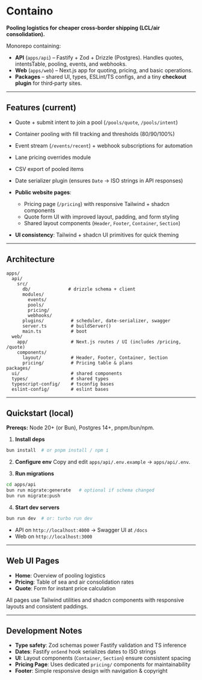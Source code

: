 # Containo

**Pooling logistics for cheaper cross‑border shipping (LCL/air consolidation).**

Monorepo containing:

- **API** (`apps/api`) – Fastify + Zod + Drizzle (Postgres). Handles quotes, intentsTable, pooling, events, and
  webhooks.
- **Web** (`apps/web`) – Next.js app for quoting, pricing, and basic operations.
- **Packages** – shared UI, types, ESLint/TS configs, and a tiny **checkout plugin** for third‑party sites.

---

## Features (current)

- Quote + submit intent to join a pool (`/pools/quote`, `/pools/intent`)
- Container pooling with fill tracking and thresholds (80/90/100%)
- Event stream (`/events/recent`) + webhook subscriptions for automation
- Lane pricing overrides module
- CSV export of pooled items
- Date serializer plugin (ensures `Date` → ISO strings in API responses)
- **Public website pages**:
  - Pricing page (`/pricing`) with responsive Tailwind + shadcn components
  - Quote form UI with improved layout, padding, and form styling
  - Shared layout components (`Header`, `Footer`, `Container`, `Section`)

- **UI consistency**: Tailwind + shadcn UI primitives for quick theming

---

## Architecture

```
apps/
  api/
    src/
      db/              # drizzle schema + client
      modules/
        events/
        pools/
        pricing/
        webhooks/
      plugins/          # scheduler, date-serializer, swagger
      server.ts         # buildServer()
      main.ts           # boot
  web/
    app/                # Next.js routes / UI (includes /pricing, /quote)
    components/
      layout/           # Header, Footer, Container, Section
      pricing/          # Pricing table & plans
packages/
  ui/                   # shared components
  types/                # shared types
  typescript-config/    # tsconfig bases
  eslint-config/        # eslint bases
```

---

## Quickstart (local)

**Prereqs:** Node 20+ (or Bun), Postgres 14+, pnpm/bun/npm.

1. **Install deps**

```bash
bun install  # or pnpm install / npm i
```

2. **Configure env**
   Copy and edit `apps/api/.env.example` → `apps/api/.env`.

3. **Run migrations**

```bash
cd apps/api
bun run migrate:generate   # optional if schema changed
bun run migrate:push
```

4. **Start dev servers**

```bash
bun run dev  # or: turbo run dev
```

- API on `http://localhost:4000` → Swagger UI at `/docs`
- Web on `http://localhost:3000`

---

## Web UI Pages

- **Home**: Overview of pooling logistics
- **Pricing**: Table of sea and air consolidation rates
- **Quote**: Form for instant price calculation

All pages use Tailwind utilities and shadcn components with responsive layouts and consistent paddings.

---

## Development Notes

- **Type safety**: Zod schemas power Fastify validation and TS inference
- **Dates**: Fastify `onSend` hook serializes dates to ISO strings
- **UI**: Layout components (`Container`, `Section`) ensure consistent spacing
- **Pricing Page**: Uses dedicated `pricing/` components for maintainability
- **Footer**: Simple responsive design with navigation & copyright
